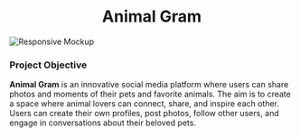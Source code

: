 <h1 align="center">Animal Gram</h1>

![Responsive Mockup]()

### Project Objective

**Animal Gram** is an innovative social media platform where users can share photos and moments of their pets and favorite animals. The aim is to create a space where animal lovers can connect, share, and inspire each other. Users can create their own profiles, post photos, follow other users, and engage in conversations about their beloved pets.